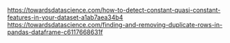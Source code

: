 https://towardsdatascience.com/how-to-detect-constant-quasi-constant-features-in-your-dataset-a1ab7aea34b4
https://towardsdatascience.com/finding-and-removing-duplicate-rows-in-pandas-dataframe-c6117668631f
